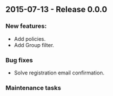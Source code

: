 ## 2015-07-13 - Release 0.0.0

### New features:
  - Add policies.
  - Add Group filter.

### Bug fixes
  - Solve registration email confirmation.

### Maintenance tasks
